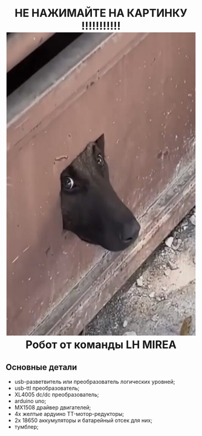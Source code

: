<h1 align="center">
	<br>
	НЕ НАЖИМАЙТЕ НА КАРТИНКУ !!!!!!!!!!!
	<br>
  <a href="https://youtu.be/dQw4w9WgXcQ?si=zPTwWOVFaU9NcEUG"><img src="https://github.com/Axeltoo/R.O.M.A/blob/main/FgMEpQa9who.jpg" width="500" height="800" alt="Робот от команды LH MIREA" width="800"></a>
  <br>
	Робот от команды LH MIREA
  <br>
</h1>


## Основные детали
* usb-разветвитель или преобразователь логических уровней;
* usb-ttl преобразователь;
* XL4005 dc/dc преобразователь;  
* arduino uno;
* MX1508 драйвер двигателей;
* 4x желтые ардуино TT-мотор-редукторы;
* 2x 18650 аккумуляторы и батарейный отсек для них;
* тумблер;
